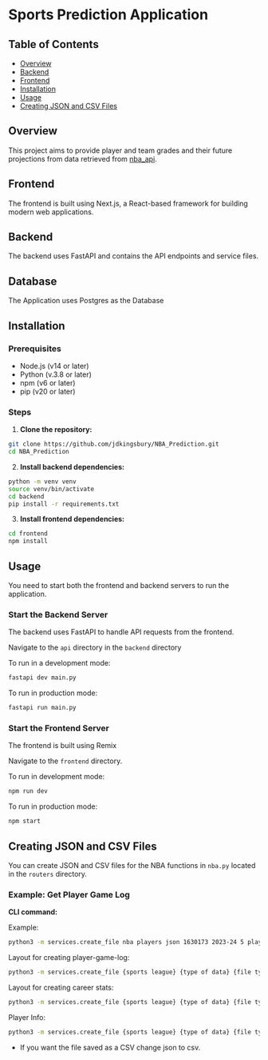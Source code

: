 # Sports Prediction Application

## Table of Contents

- [Overview](#overview)
- [Backend](#backend)
- [Frontend](#frontend)
- [Installation](#installation)
- [Usage](#usage)
- [Creating JSON and CSV Files](#creating-json-and-csv-files)

## Overview

This project aims to provide player and team grades and their future projections from data retrieved from [nba_api](https://github.com/swar/nba_api/tree/master).

## Frontend

The frontend is built using Next.js, a React-based framework for building modern web applications.

## Backend

The backend uses FastAPI and contains the API endpoints and service files.

## Database

The Application uses Postgres as the Database

## Installation

### Prerequisites

- Node.js (v14 or later)
- Python (v.3.8 or later)
- npm (v6 or later)
- pip (v20 or later)

### Steps

1. **Clone the repository:**

```sh
git clone https://github.com/jdkingsbury/NBA_Prediction.git
cd NBA_Prediction
```

2. **Install backend dependencies:**

```sh
python -m venv venv
source venv/bin/activate
cd backend
pip install -r requirements.txt
```

3. **Install frontend dependencies:**

```bash
cd frontend
npm install
```

## Usage

You need to start both the frontend and backend servers to run the application.

### Start the Backend Server

The backend uses FastAPI to handle API requests from the frontend.

Navigate to the `api` directory in the `backend` directory

To run in a development mode:

```bash
fastapi dev main.py
```

To run in production mode:

```bash
fastapi run main.py
```

### Start the Frontend Server

The frontend is built using Remix

Navigate to the `frontend` directory.

To run in development mode:

```bash
npm run dev
```

To run in production mode:

```bash
npm start
```

## Creating JSON and CSV Files

You can create JSON and CSV files for the NBA functions in `nba.py` located in the `routers` directory.

### Example: Get Player Game Log

**CLI command:**

Example:

```bash
python3 -m services.create_file nba players json 1630173 2023-24 5 player-game-log
```

Layout for creating player-game-log:

```bash
python3 -m services.create_file {sports league} {type of data} {file type} {person ID} {Season Year} {Games} {function_name}
```

Layout for creating career stats:

```bash
python3 -m services.create_file {sports league} {type of data} {file type} {person ID} {function_name}
```

Player Info:

```bash
python3 -m services.create_file {sports league} {type of data} {file type} {person ID} {function_name}
```

- If you want the file saved as a CSV change json to csv.
